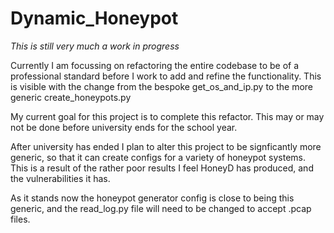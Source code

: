 # Dynamic_Honeypot
*This is still very much a work in progress*

Currently I am focussing on refactoring the entire codebase to be of a professional standard before I work to add and refine the functionality. This is visible with the change from the bespoke get_os_and_ip.py to the more generic create_honeypots.py

My current goal for this project is to complete this refactor. This may or may not be done before university ends for the school year.

After university has ended I plan to alter this project to be signficantly more generic, so that it can create configs for a
variety of honeypot systems. This is a result of the rather poor results I feel HoneyD has produced, and the vulnerabilities it has.

As it stands now the honeypot generator config is close to being this generic, and the read_log.py file will need to be changed
to accept .pcap files. 
